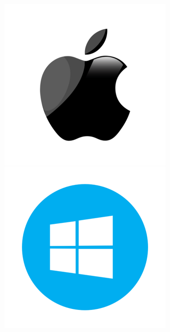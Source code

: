 <p align="center">
  <a href="https://dw2oujmdhok1n.cloudfront.net/osx/Morphic.pkg"><img src="/apple_logo-512.png"></a>
  <a href="https://dw2oujmdhok1n.cloudfront.net/win/x86/MorphicSetup.msi"><img src="/windows-512.png"></a>
</p>
